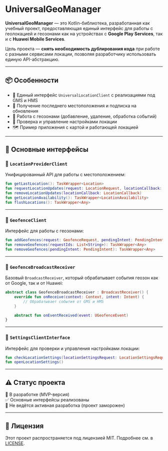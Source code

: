 # UniversalGeoManager

**UniversalGeoManager** — это Kotlin-библиотека, разработанная как учебный проект, предоставляющая единый интерфейс для работы с геолокацией и геозонами как на устройствах с **Google Play Services**, так и с **Huawei Mobile Services**.

Цель проекта — **снять необходимость дублирования кода** при работе с разными сервисами локации, позволяя разработчику использовать единую API-абстракцию.

---

## 📦 Особенности

- 🧩 Единый интерфейс `UniversalLocationClient` с реализациями под GMS и HMS
- 📍 Получение последнего местоположения и подписка на обновления
- 📐 Работа с геозонами (добавление, удаление, обработка событий)
- 🔧 Проверка и управление настройками локации
- 🗺️ Пример приложения с картой и работающей локацией

---

## 🧱 Основные интерфейсы

### 🔹 `LocationProviderClient`

Унифицированный API для работы с местоположением:
```kotlin
fun getLastLocation(): TaskWrapper<Location>
fun requestLocationUpdates(request: LocationRequest, locationCallback: LocationCallback, looper: Looper?): TaskWrapper<Any>
fun removeLocationUpdates(locationCallback: LocationCallback)
fun getLocationAvailability(): TaskWrapper<LocationAvailability>
fun flushLocations(): TaskWrapper<Any>
```

---

### 🔹 `GeofenceClient`

Интерфейс для работы с геозонами:
```kotlin
fun addGeofences(request: GeofenceRequest, pendingIntent: PendingIntent): TaskWrapper<Any>
fun removeGeofences(requestIds: List<String>): TaskWrapper<Any>
fun removeGeofences(pendingIntent: PendingIntent): TaskWrapper<Any>
```

---

### 🔹 `GeofenceBroadcastReceiver`

Базовый `BroadcastReceiver`, который обрабатывает события геозон как от Google, так и от Huawei:

```kotlin
abstract class GeofenceBroadcastReceiver : BroadcastReceiver() {
    override fun onReceive(context: Context, intent: Intent) {
        // Обрабатывает события от GMS и HMS
    }

    abstract fun onEventReceived(event: UGeofenceEvent)
}
```

---

### 🔹 `SettingsClientInterface`

Интерфейс для проверки и управления настройками локации:
```kotlin
fun checkLocationSettings(locationSettingsRequest: LocationSettingsRequest): TaskWrapper<LocationSettingsResponse>
fun openLocationSettings()
```

---

## ⚠️ Статус проекта

🔧 В разработке (MVP-версия)  
✅ Основные интерфейсы реализованы  
🚫 Не ведётся активная разработка (проект заморожен)

---

## 📃 Лицензия

Этот проект распространяется под лицензией MIT. Подробнее см. в [LICENSE](./LICENSE).

